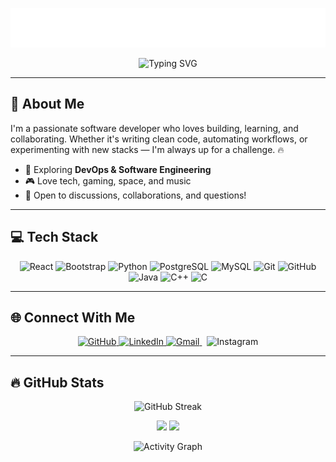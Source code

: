 <!-- Profile Header -->
<p align="center">
  <img src="name.svg" alt="Name Banner" />
</p>

<p align="center">
  <img src="https://readme-typing-svg.demolab.com/?lines=Full%20Stack%20Web%20Developer!;Always%20learning%20new%20things!&font=Fira+Code&center=true&width=440&height=45&color=f75c7e&vCenter=true&size=22&pause=1000" alt="Typing SVG" />
</p>

---

## 👋 About Me

I'm a passionate software developer who loves building, learning, and collaborating. Whether it's writing clean code, automating workflows, or experimenting with new stacks — I'm always up for a challenge. 🔥

- 📘 Exploring **DevOps & Software Engineering**
- 🎮 Love tech, gaming, space, and music
- 💬 Open to discussions, collaborations, and questions!

---

## 💻 Tech Stack

<p align="center"> 
<!-- Frontend --> 
<img src="https://cdn.jsdelivr.net/gh/devicons/devicon/icons/react/react-original.svg" height="30" title="React"/> 
<img src="https://cdn.jsdelivr.net/gh/devicons/devicon/icons/bootstrap/bootstrap-original.svg" height="30" title="Bootstrap"/> 
<!-- Backend --> 
<img src="https://cdn.jsdelivr.net/gh/devicons/devicon/icons/python/python-original.svg" height="30" title="Python"/> 
<!-- Database --> 
<img src="https://cdn.jsdelivr.net/gh/devicons/devicon/icons/postgresql/postgresql-original.svg" height="30" title="PostgreSQL"/> 
<img src="https://cdn.jsdelivr.net/gh/devicons/devicon/icons/mysql/mysql-original.svg" height="30" title="MySQL"/> 
<!-- Tools --> 
<img src="https://cdn.jsdelivr.net/gh/devicons/devicon/icons/git/git-original.svg" height="30" title="Git"/> 
<img src="https://cdn.jsdelivr.net/gh/devicons/devicon/icons/github/github-original.svg" height="30" title="GitHub"/> 
<!-- Languages --> 
<img src="https://cdn.jsdelivr.net/gh/devicons/devicon/icons/java/java-original.svg" height="30" title="Java"/> 
<img src="https://cdn.jsdelivr.net/gh/devicons/devicon/icons/cplusplus/cplusplus-original.svg" height="30" title="C++"/> 
<img src="https://cdn.jsdelivr.net/gh/devicons/devicon/icons/c/c-original.svg" height="30" title="C"/> </p>

---

## 🌐 Connect With Me

<p align="center">
  <a href="https://github.com/BhavishaGhatwal-10">
    <img src="https://img.shields.io/badge/GitHub-100000?style=for-the-badge&logo=github&logoColor=white" alt="GitHub">
  </a>
  <a href="https://www.linkedin.com/in/bhavisha-ghatwal-95347a374/">
    <img src="https://img.shields.io/badge/LinkedIn-0077B5?style=for-the-badge&logo=linkedin&logoColor=white" alt="LinkedIn">
  </a>
  <a href="mailto:bhavishaghatwal06@gmail.com">
    <img src="https://img.shields.io/badge/Email-D14836?style=for-the-badge&logo=gmail&logoColor=white" alt="Gmail">
  </a>
  <a herf="https://www.instagram.com/bhavishaghatwal_1006/?next=%2F"> 
    <img src="https://img.shields.io/badge/Instagram-E4405F?style=for-the-badge&logo=Instagram&logoColor=white" alt="Instagram">
  </a>
</p>

---

## 🔥 GitHub Stats

<p align="center">
  <img src="https://streak-stats.demolab.com/?user=BhavishaGhatwal-10&theme=react&hide_border=true&layout=compact&bg_color=1F222E&title_color=F85D7F&icon_color=F8D866" alt="GitHub Streak" />
</p>

<p align="center">
  <img src="https://github-readme-stats.vercel.app/api?username=BhavishaGhatwal-10&show_icons=true&include_all_commits=true&count_private=true&theme=react&hide_border=true&bg_color=1F222E&title_color=F85D7F&rank_icon=github&icon_color=F8D866" height="190px"/>
  <img src="https://github-readme-stats.vercel.app/api/top-langs/?username=BhavishaGhatwal-10&layout=compact&theme=react&hide_border=true&bg_color=1F222E&title_color=F85D7F&icon_color=F8D866&hide=HTML,Jupyter%20Notebook" height="190px"/>
</p>

<p align="center">
  <img src="https://github-readme-activity-graph.vercel.app/graph?username=BhavishaGhatwal-10&bg_color=1F222E&color=F8D866&line=F85D7F&point=FFFFFF&area=true&hide_border=true" alt="Activity Graph"/>
</p>
